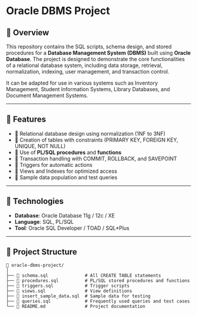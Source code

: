 # Oracle DBMS Project

## 📘 Overview

This repository contains the SQL scripts, schema design, and stored procedures for a **Database Management System (DBMS)** built using **Oracle Database**. The project is designed to demonstrate the core functionalities of a relational database system, including data storage, retrieval, normalization, indexing, user management, and transaction control.

It can be adapted for use in various systems such as Inventory Management, Student Information Systems, Library Databases, and Document Management Systems.

---

## 📂 Features

- 🔹 Relational database design using normalization (1NF to 3NF)
- 🔹 Creation of tables with constraints (PRIMARY KEY, FOREIGN KEY, UNIQUE, NOT NULL)
- 🔹 Use of **PL/SQL procedures** and **functions**
- 🔹 Transaction handling with COMMIT, ROLLBACK, and SAVEPOINT
- 🔹 Triggers for automatic actions
- 🔹 Views and Indexes for optimized access
- 🔹 Sample data population and test queries

---

## 🧱 Technologies

- **Database**: Oracle Database 11g / 12c / XE  
- **Language**: SQL, PL/SQL  
- **Tool**: Oracle SQL Developer / TOAD / SQL*Plus

---

## 📑 Project Structure

```plaintext
📁 oracle-dbms-project/
│
├── 📄 schema.sql              # All CREATE TABLE statements
├── 📄 procedures.sql          # PL/SQL stored procedures and functions
├── 📄 triggers.sql            # Trigger scripts
├── 📄 views.sql               # View definitions
├── 📄 insert_sample_data.sql  # Sample data for testing
├── 📄 queries.sql             # Frequently used queries and test cases
└── 📄 README.md               # Project documentation
